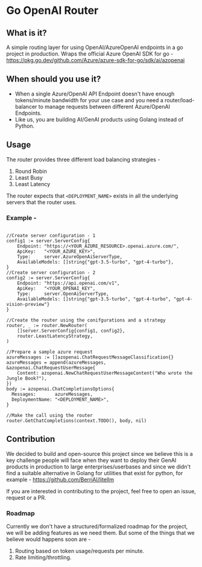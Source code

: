 # Go OpenAI Router

## What is it?

A simple routing layer for using OpenAI/AzureOpenAI endpoints in a go project in production. Wraps the official Azure OpenAI SDK for go - <https://pkg.go.dev/github.com/Azure/azure-sdk-for-go/sdk/ai/azopenai>

## When should you use it?

* When a single Azure/OpenAI API Endpoint doesn't have enough tokens/minute bandwidth for your use case and you need a router/load-balancer to manage requests between different Azure/OpenAI Endpoints.
* Like us, you are building AI/GenAI products using Golang instead of Python.

## Usage

The router provides three different load balancing strategies -

1. Round Robin
2. Least Busy
3. Least Latency

The router expects that `<DEPLOYMENT_NAME>` exists in all the underlying servers that the router uses.

### Example -

```golang

//Create server configuration - 1
config1 := server.ServerConfig{
    Endpoint: "https://<YOUR_AZURE_RESOURCE>.openai.azure.com/",
    ApiKey:   "<YOUR_AZURE_KEY>",
    Type:     server.AzureOpenAiServerType,
    AvailableModels: []string{"gpt-3.5-turbo", "gpt-4-turbo"},
}
//Create server configuration - 2
config2 := server.ServerConfig{
    Endpoint: "https://api.openai.com/v1",
    ApiKey:   "<YOUR_OPENAI_KEY",
    Type:     server.OpenAiServerType,
    AvailableModels: []string{"gpt-3.5-turbo", "gpt-4-turbo", "gpt-4-vision-preview"}
}

//Create the router using the conifgurations and a strategy
router, _ := router.NewRouter(
    []server.ServerConfig{config1, config2}, 
    router.LeastLatencyStrategy,
)

//Prepare a sample azure request
azureMessages := []azopenai.ChatRequestMessageClassification{}
azureMessages = append(azureMessages, &azopenai.ChatRequestUserMessage{
    Content: azopenai.NewChatRequestUserMessageContent("Who wrote the Jungle Book?"),
})
body := azopenai.ChatCompletionsOptions{
  Messages:       azureMessages,
  DeploymentName: "<DEPLOYMENT_NAME>",
}

//Make the call using the router
router.GetChatCompletions(context.TODO(), body, nil)
```

## Contribution

We decided to build and open-source this project since we believe this is a key challenge people will face when they want to deploy their GenAI products in production to large enterprises/userbases and since we didn't find a suitable alternative in Golang for utilities that exist for python, for example - <https://github.com/BerriAI/litellm>

If you are interested in contributing to the project, feel free to open an issue, request or a PR.

### Roadmap

Currently we don't have a structured/formalized roadmap for the project, we will be adding features as we need them. But some of the things that we believe would happens soon are -

1. Routing based on token usage/requests per minute.
2. Rate limiting/throttling.
